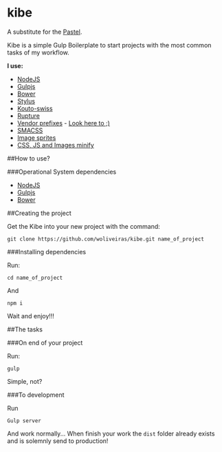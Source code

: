 # kibe

A substitute for the [Pastel](https://github.com/woliveiras/pastel).

Kibe is a simple Gulp Boilerplate to start projects with the most common tasks of my workflow.

**I use:**

- [NodeJS](http://nodejs.org/)
- [Gulpjs](http://gulpjs.com/)
- [Bower](http://bower.io/)
- [Stylus](https://learnboost.github.io/stylus/)
- [Kouto-swiss](http://kouto-swiss.io/)
- [Rupture](http://jenius.github.io/rupture/)
- [Vendor prefixes](https://developer.mozilla.org/en-US/docs/Glossary/Vendor_Prefix) - [Look here to ;)](http://shouldiprefix.com/)
- [SMACSS](https://smacss.com/)
- [Image sprites](https://css-tricks.com/css-sprites/)
- [CSS, JS and Images minify](https://developers.google.com/speed/docs/insights/MinifyResources)

##How to use?

###Operational System dependencies

- [NodeJS](http://nodejs.org/)
- [Gulpjs](http://gulpjs.com/)
- [Bower](http://bower.io/)

##Creating the project

Get the Kibe into your new project with the command:

```
git clone https://github.com/woliveiras/kibe.git name_of_project
```

###Installing dependencies

Run:

```
cd name_of_project
```

And

```
npm i
```

Wait and enjoy!!!

##The tasks

###On end of your project

Run:

```
gulp
```

Simple, not?

###To development

Run

```
Gulp server
```

And work normally... When finish your work the `dist` folder already exists and is solemnly send to production!
